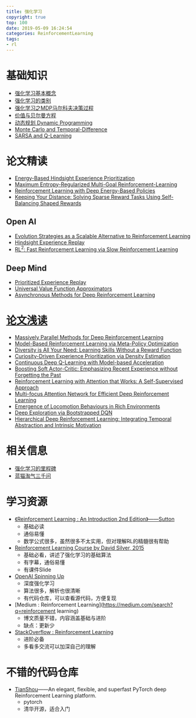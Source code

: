 ```yaml
---
title: 强化学习
copyright: true
top: 100
date: 2019-05-09 16:24:54
categories: ReinforcementLearning
tags:
- rl
---
```


# 基础知识

- [强化学习基本概念](./强化学习基本概念.html)
- [强化学习的类别](./rl-classification.html)
- [强化学习之MDP马尔科夫决策过程](./强化学习之MDP马尔科夫决策过程.html)
- [价值与贝尔曼方程](./价值与贝尔曼方程.html)
- [动态规划 Dynamic Programming](./dynamic-programming.html)
- [Monte Carlo and Temporal-Difference](./mc-td.html)
- [SARSA and Q-Learning](./sarsa-and-q-learning.html)



# 论文精读

- [Energy-Based Hindsight Experience Prioritization](./energy-based-hindsight-experience-prioritization.html)
- [Maximum Entropy-Regularized Multi-Goal Reinforcement-Learning](./maximum-entropy-regularized-multi-goal-reinforcement-learning.html)
- [Reinforcement Learning with Deep Energy-Based Policies](./rl-with-deep-energy-based-policies.html)
- [Keeping Your Distance: Solving Sparse Reward Tasks Using Self-Balancing Shaped Rewards](./keeping-your-distance-solving-sparse-reward-tasks.html)

## Open AI

- [Evolution Strategies as a Scalable Alternative to Reinforcement Learning](./Evolution-Strategies-2017.html)
- [Hindsight Experience Replay](./Hindsight-Experience-Replay.html)
- [RL<sup>2</sup>: Fast Reinforcement Learning via Slow Reinforcement Learning](./rl2.html)

## Deep Mind

- [Prioritized Experience Replay](./Prioritized-Experience-Replay.html)
- [Universal Value Function Approximators](./universal-value-function-approximators.html)
- [Asynchronous Methods for Deep Reinforcement Learning](./asynchronous-methods-for-drl.html)

# [论文浅读](./rl-rough-reading.html)

- [Massively Parallel Methods for Deep Reinforcement Learning](./rl-rough-reading.html#Gorila)
- [Model-Based Reinforcement Learning via Meta-Policy Optimization](./rl-rough-reading.html#MB-MPO)
- [Diversity is All Your Need: Learning Skills Without a Reward Function](./rl-rough-reading.html#DIAYN)
- [Curiosity-Driven Experience Prioritization via Density Estimation](./rl-rough-reading.html#CDP)
- [Continuous Deep Q-Learning with Model-based Acceleration](./rl-rough-reading.html#NAF)
- [Boosting Soft Actor-Critic: Emphasizing Recent Experience without Forgetting the Past](./rl-rough-reading.html#ERE)
- [Reinforcement Learning with Attention that Works: A Self-Supervised Approach](./rl-rough-reading.html#6SAN)
- [Multi-focus Attention Network for Efficient Deep Reinforcement Learning](./rl-rough-reading.html#MANet)
- [Emergence of Locomotion Behaviours in Rich Environments](./dppo.html)
- [Deep Exploration via Bootstrapped DQN](./bootstrapped-dqn.html)
- [Hierarchical Deep Reinforcement Learning: Integrating Temporal Abstraction and Intrinsic Motivation](./h-dqn.html)

# 相关信息

- [强化学习的里程碑](./强化学习的里程碑.html)
- [蓝猫淘气三千问](./rl3000questions.html)

# 学习资源

- [《Reinforcement Learning : An Introduction 2nd Edition》——Sutton](http://incompleteideas.net/book/RLbook2018.pdf)
  - 基础必读
  - 通俗易懂
  - 数学公式很多，虽然很多不太实用，但对理解RL的精髓很有帮助
- [Reinforcement Learning Course by David Silver, 2015](https://www.youtube.com/playlist?list=PLqYmG7hTraZDM-OYHWgPebj2MfCFzFObQ)
  - 基础必看，讲述了强化学习的基础算法
  - 有字幕，通俗易懂
  - 有课件Slide
- [OpenAI Spinning Up](https://spinningup.openai.com/en/latest/)
  - 深度强化学习
  - 算法很多，解析也很清晰
  - 有代码仓库，可以查看源代码，方便复现
- [Medium : Reinforcement Learning](https://medium.com/search?q=reinforcement learning)
  - 博文质量不错，内容涵盖基础与进阶
  - 缺点：更新少
- [StackOverflow : Reinforcement Learning](https://stackoverflow.com/questions/tagged/reinforcement-learning)
  - 进阶必备
  - 多看多交流可以加深自己的理解

# 不错的代码仓库

- [TianShou](https://github.com/thu-ml/tianshou)——An elegant, flexible, and superfast PyTorch deep Reinforcement Learning platform.
  - pytorch
  - 清华开源，适合入门
